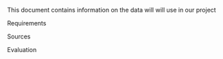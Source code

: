 This document contains information on the data will will use in our project

Requirements

Sources

Evaluation

